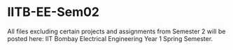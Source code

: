 # IITB-EE-Sem02
All files excluding certain projects and assignments from Semester 2 will be posted here: IIT Bombay Electrical Engineering Year 1 Spring Semester.
